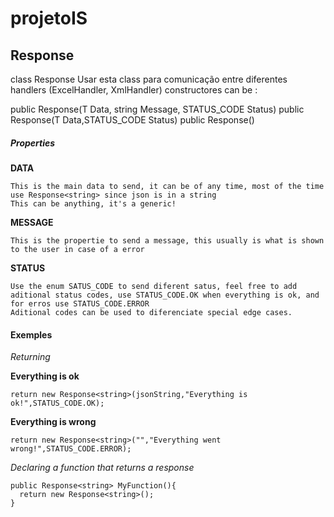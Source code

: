 # projetoIS

## Response
class Response<T>
Usar esta class para comunicação entre diferentes handlers (ExcelHandler, XmlHandler)
constructores can be :

public Response(T Data, string Message, STATUS_CODE Status)
public Response(T Data,STATUS_CODE Status)
public Response()

##### Properties
  **DATA**
  
    This is the main data to send, it can be of any time, most of the time use Response<string> since json is in a string
    This can be anything, it's a generic!
  **MESSAGE**
  
    This is the propertie to send a message, this usually is what is shown to the user in case of a error
  **STATUS**
  
    Use the enum SATUS_CODE to send diferent satus, feel free to add aditional status codes, use STATUS_CODE.OK when everything is ok, and for erros use STATUS_CODE.ERROR
    Aditional codes can be used to diferenciate special edge cases.
#### Exemples
*Returning*

  **Everything is ok**
  
    return new Response<string>(jsonString,"Everything is ok!",STATUS_CODE.OK);
  **Everything is wrong**
  
    return new Response<string>("","Everything went wrong!",STATUS_CODE.ERROR);

*Declaring a function that returns a response*
    
    public Response<string> MyFunction(){
      return new Response<string>();
    }
